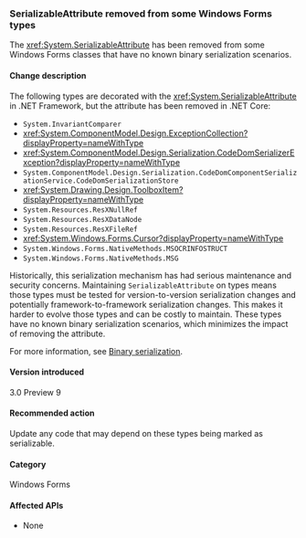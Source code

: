 ### SerializableAttribute removed from some Windows Forms types

The <xref:System.SerializableAttribute> has been removed from some Windows Forms classes that have no known binary serialization scenarios.

#### Change description

The following types are decorated with the <xref:System.SerializableAttribute> in .NET Framework, but the attribute has been removed in .NET Core:

- `System.InvariantComparer`
- <xref:System.ComponentModel.Design.ExceptionCollection?displayProperty=nameWithType>
- <xref:System.ComponentModel.Design.Serialization.CodeDomSerializerException?displayProperty=nameWithType>
- `System.ComponentModel.Design.Serialization.CodeDomComponentSerializationService.CodeDomSerializationStore`
- <xref:System.Drawing.Design.ToolboxItem?displayProperty=nameWithType>
- `System.Resources.ResXNullRef`
- `System.Resources.ResXDataNode`
- `System.Resources.ResXFileRef`
- <xref:System.Windows.Forms.Cursor?displayProperty=nameWithType>
- `System.Windows.Forms.NativeMethods.MSOCRINFOSTRUCT`
- `System.Windows.Forms.NativeMethods.MSG`

Historically, this serialization mechanism has had serious maintenance and security concerns. Maintaining `SerializableAttribute` on types means those types must be tested for version-to-version serialization changes and potentially framework-to-framework serialization changes. This makes it harder to evolve those types and can be costly to maintain. These types have no known binary serialization scenarios, which minimizes the impact of removing the attribute.

For more information, see [Binary serialization](~/docs/standard/serialization/binary-serialization.md).

#### Version introduced

3.0 Preview 9

#### Recommended action

Update any code that may depend on these types being marked as serializable.

#### Category

Windows Forms

#### Affected APIs

- None

<!-- 

### Affected APIs

- Not detectable via API analysis

-->
